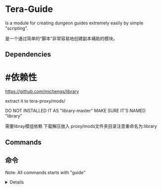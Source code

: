 # Tera-Guide

Is a module for creating dungeon guides extremely easily by simple "scripting".

是一个通过简单的“脚本”非常容易地创建副本補助的模块。

## Dependencies

# #依赖性



https://github.com/michengs/library

extract it to tera-proxy/mods/

DO NOT INSTALLED IT AS "library-master" MAKE SURE IT'S NAMED "library"



需要libray模组依赖 下载解压放入 proxy/mods文件夹目录注意重命名为:library

## Commands

## 命令

Note: All commands starts with "guide"
<details>

    - guide to toggle module (DEFAULT: ON)
    - guide voice to toggle text-to-speech (DEFAULT: ON)
    - guide notice to toggle  party notice  (DEFAULT: OFF)
    - guide alert to toggle Virtual captain  notifie (DEFAULT: OFF)
    - guide systemNotice to toggle system Notice 
    - guide 1to10 to settings Voice speed
    - guide help to show what commands are there in the tera-guide guide module


proxy频道输入:補助 help，获取更多使用信息。 

<img src=https://u.cubeupload.com/michengs/HG9GDC237G6EQ3X6.png>






## Voice Dependencies

## 语音依赖

https://github.com/michengs/voice

 Download and extract it to proxy/node_modules
 
 MAKE SURE IT'S NAMED "voice"
 
下载并解压到 proxy/node_modules里面注意重命名为:voice





## Supported Dungeon

# #当前副本支持


安塔洛斯深渊      AANM | All bosses

空洞的安塔洛斯深渊   AAHM | All bosses

空洞的安塔洛斯深渊7人 AAHM 7man

RK9-机库  RK9 NM

困难RK9-机库  RK9 HM

贝里克神殿  Velik's Sanctuary NM

坍塌的贝里克神殿  Velik's Sanctuary HM

泰内布利斯城堡上/下/7人   Dark Reach Citadel (5 man NM, HM and 7man)

里安的地下殿堂上/下/7人    Grotto of Lost Souls (5 man NM, HM and 7man)
 
費爾奎娜巢穴上/下  Parquina's Nest (Gossamers Vault)  Normal mode & Hard mode

巴哈勒神殿    Bahaar's Sanctum

Add Dungeon for other modules ....

其他副本待添加....


更多参阅详见: 

https://github.com/Kaseaa/tera-guide